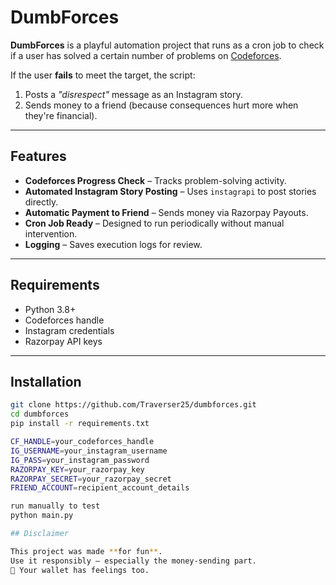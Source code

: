 # DumbForces

**DumbForces** is a playful automation project that runs as a cron job to check if a user has solved a certain number of problems on [Codeforces](https://codeforces.com).  

If the user **fails** to meet the target, the script:  
1. Posts a *"disrespect"* message as an Instagram story.  
2. Sends money to a friend (because consequences hurt more when they're financial).

---

## Features
- **Codeforces Progress Check** – Tracks problem-solving activity.
- **Automated Instagram Story Posting** – Uses `instagrapi` to post stories directly.
- **Automatic Payment to Friend** – Sends money via Razorpay Payouts.
- **Cron Job Ready** – Designed to run periodically without manual intervention.
- **Logging** – Saves execution logs for review.

---

## Requirements
- Python 3.8+
- Codeforces handle
- Instagram credentials
- Razorpay API keys

---

## Installation
```bash
git clone https://github.com/Traverser25/dumbforces.git
cd dumbforces
pip install -r requirements.txt

CF_HANDLE=your_codeforces_handle
IG_USERNAME=your_instagram_username
IG_PASS=your_instagram_password
RAZORPAY_KEY=your_razorpay_key
RAZORPAY_SECRET=your_razorpay_secret
FRIEND_ACCOUNT=recipient_account_details

run manually to test
python main.py

## Disclaimer

This project was made **for fun**.  
Use it responsibly — especially the money-sending part.  
💸 Your wallet has feelings too.

